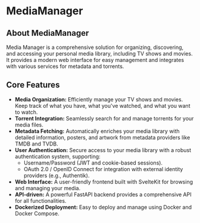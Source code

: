 # MediaManager

## About MediaManager

Media Manager is a comprehensive solution for organizing, discovering, and accessing your personal media library,
including TV shows and movies. It provides a modern web interface for easy management and integrates with various
services for metadata and torrents.

## Core Features

* **Media Organization:** Efficiently manage your TV shows and movies. Keep track of what you have, what you've watched,
  and what you want to watch.
* **Torrent Integration:** Seamlessly search for and manage torrents for your media files.
* **Metadata Fetching:** Automatically enriches your media library with detailed information, posters, and artwork from
  metadata providers like TMDB and TVDB.
* **User Authentication:** Secure access to your media library with a robust authentication system, supporting:
    * Username/Password (JWT and cookie-based sessions).
    * OAuth 2.0 / OpenID Connect for integration with external identity providers (e.g., Authentik).
* **Web Interface:** A user-friendly frontend built with SvelteKit for browsing and managing your media.
* **API-driven:** A powerful FastAPI backend provides a comprehensive API for all functionalities.
* **Dockerized Deployment:** Easy to deploy and manage using Docker and Docker Compose.



